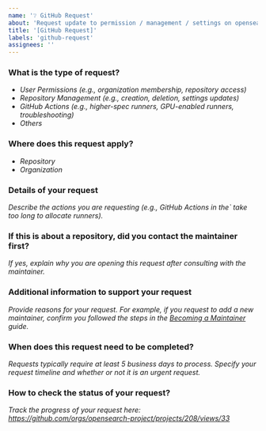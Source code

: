 ```yaml
---
name: '❔ GitHub Request'
about: 'Request update to permission / management / settings on opensearch-project GitHub organization and its repositories'
title: '[GitHub Request]'
labels: 'github-request'
assignees: ''
---
```


### What is the type of request?  
* _User Permissions (e.g., organization membership, repository access)_  
* _Repository Management (e.g., creation, deletion, settings updates)_  
* _GitHub Actions (e.g., higher-spec runners, GPU-enabled runners, troubleshooting)_  
* _Others_

### Where does this request apply?  
* _Repository_  
* _Organization_

### Details of your request  
_Describe the actions you are requesting (e.g., GitHub Actions in the`<repository> take too long to allocate runners)._

### If this is about a repository, did you contact the maintainer first?  
_If yes, explain why you are opening this request after consulting with the maintainer._

### Additional information to support your request  
_Provide reasons for your request. For example, if you request to add a new maintainer, confirm you followed the steps in the [Becoming a Maintainer](https://github.com/opensearch-project/.github/blob/main/RESPONSIBILITIES.md#becoming-a-maintainer) guide._

### When does this request need to be completed?  
_Requests typically require at least 5 business days to process. Specify your request timeline and whether or not it is an urgent request._

### How to check the status of your request?  
_Track the progress of your request here: https://github.com/orgs/opensearch-project/projects/208/views/33_  
